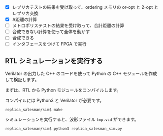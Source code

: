 - [x] レプリカテストの結果を受け取って、ordering メモリの or-opt と 2-opt とレプリカ交換
- [x] Δ距離の計算
- [ ] メトロポリステストの結果を受け取って、合計距離の計算
- [ ] 合成できない計算を使って全体を動かす
- [ ] 合成できる
- [ ] インタフェースをつけて FPGA で実行

## RTL シミュレーションを実行する

Verilator の出力した C++ のコードを使って Python の C++ モジュールを作成して検証します。

まずは、RTL から Python モジュールをコンパイルします。

コンパイルには Python3 と Verilator が必要です。

```
replica_salesman/sim$ make
```

シミュレーションを実行すると、波形ファイル `tmp.vcd` ができます。

```
replica_salesman/sim$ python3 replica_salesman_sim.py
```

